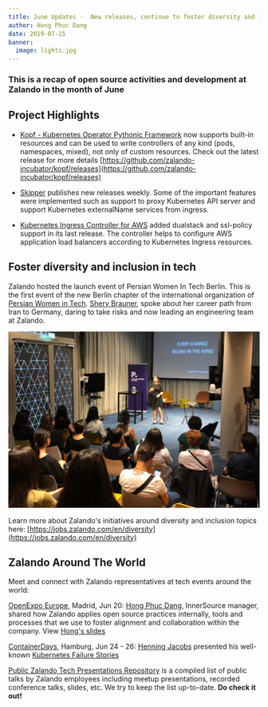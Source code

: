 ```yaml
---
title: June Updates -  New releases, continue to foster diversity and inclusion in tech
author: Hong Phuc Dang 
date: 2019-07-15
banner:
  image: lights.jpg
---
```

### This is a recap of open source activities and development at Zalando in the month of June

## Project Highlights 

- [Kopf - Kubernetes Operator Pythonic Framework](https://github.com/zalando-incubator/kopf) now supports built-in resources and can be used to write controllers of any kind (pods, namespaces, mixed), not only of custom resources. Check out the latest release for more details [https://github.com/zalando-incubator/kopf/releases](https://github.com/zalando-incubator/kopf/releases)

- [Skipper](https://github.com/zalando/skipper) publishes new releases weekly. Some of the important features were implemented such as support to proxy Kubernetes API server and support Kubernetes externalName services from ingress. 

- [Kubernetes Ingress Controller for AWS](https://github.com/zalando-incubator/kube-ingress-aws-controller ) added dualstack and ssl-policy support in its last release. The controller helps to configure AWS application load balancers according to Kubernetes Ingress resources. 

## Foster diversity and inclusion in tech 

Zalando hosted the launch event of Persian Women In Tech Berlin. This is the first event of  the new Berlin chapter of the international organization of [Persian Women in Tech](http://www.persianwomenintech.com/). [Shery Brauner](https://twitter.com/sherybrauner), spoke about her career path from Iran to Germany, daring to take risks and now leading an engineering team at Zalando. 

![shery](/assets/img/shery1.jpeg)

Learn more about Zalando's initiatives around diversity and inclusion topics here: [https://jobs.zalando.com/en/diversity](https://jobs.zalando.com/en/diversity) 
 
## Zalando Around The World 
Meet and connect with Zalando representatives at tech events around the world: 

[OpenExpo Europe](https://openexpoeurope.com), Madrid, Jun 20: [Hong Phuc Dang](https://twitter.com/hpdang), InnerSource manager, shared how Zalando applies open source practices internally, tools and processes that we use to foster alignment and collaboration within the company. View [Hong's slides](https://github.com/zalando/public-presentations/blob/master/files/2019-06-20_Open_Source_Within_Corporate_Walls-OpenEXPO_Madrid%20.pdf) 

[ContainerDays](https://www.containerdays.io/), Hamburg, Jun 24 - 26: [Henning Jacobs](https://twitter.com/try_except_) presented his well-known [Kubernetes Failure Stories](https://srcco.de/posts/kubernetes-failure-stories.html)

[Public Zalando Tech Presentations Repository](https://github.com/zalando/public-presentations) is a compiled list of public talks by Zalando employees including meetup presentations, recorded conference talks, slides, etc. We try to keep the list up-to-date. **Do check it out!**





